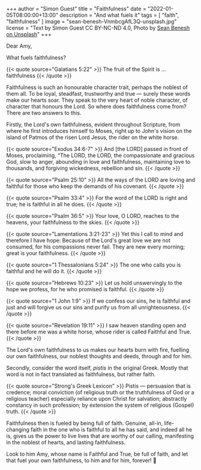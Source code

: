 +++
author = "Simon Guest"
title = "Faithfulness"
date = "2022-01-05T08:00:00+13:00"
description = "And what fuels it"
tags = [ "faith", "faithfulness" ]
image = "sean-benesh-VnmbcgAfL3Q-unsplash.jpg"
license = "Text by Simon Guest CC BY-NC-ND 4.0, Photo by [Sean Benesh on Unsplash](https://unsplash.com/photos/VnmbcgAfL3Q)"
+++

Dear Amy,

What fuels faithfulness?

{{< quote source="Galatians 5:22" >}}
The fruit of the Spirit is ... faithfulness
{{< /quote >}}

Faithfulness is such an honourable character trait, perhaps the noblest of them all. To be loyal, steadfast, trustworthy and true — surely these words make our hearts soar. They speak to the very heart of noble character, of character that honours the Lord. So where does faithfulness come from? There are two answers to this.

Firstly, the Lord's own faithfulness, evident throughout Scripture, from where he first introduces himself to Moses, right up to John's vision on the island of Patmos of the risen Lord Jesus, the rider on the white horse.

{{< quote source="Exodus 34:6-7" >}}
And [the LORD] passed in front of Moses, proclaiming, “The LORD, the LORD, the compassionate and gracious God, slow to anger, abounding in love and faithfulness, maintaining love to thousands, and forgiving wickedness, rebellion and sin.
{{< /quote >}}

{{< quote source="Psalm 25:10" >}}
All the ways of the LORD are loving and faithful for those who keep the demands of his covenant.
{{< /quote >}}

{{< quote source="Psalm 33:4" >}}
For the word of the LORD is right and true; he is faithful in all he does.
{{< /quote >}}

{{< quote source="Psalm 36:5" >}}
Your love, O LORD, reaches to the heavens, your faithfulness to the skies.
{{< /quote >}}

{{< quote source="Lamentations 3:21-23" >}}
Yet this I call to mind and therefore I have hope: Because of the Lord's great love we are not consumed, for his compassions never fail. They are new every morning; great is your faithfulness.
{{< /quote >}}

{{< quote source="1 Thessalonians 5:24" >}}
The one who calls you is faithful and he will do it.
{{< /quote >}}

{{< quote source="Hebrews 10:23" >}}
Let us hold unswervingly to the hope we profess, for he who promised is faithful.
{{< /quote >}}

{{< quote source="1 John 1:9" >}}
If we confess our sins, he is faithful and just and will forgive us our sins and purify us from all unrighteousness.
{{< /quote >}}

{{< quote source="Revelation 19:11" >}}
I saw heaven standing open and there before me was a white horse, whose rider is called Faithful and True.
{{< /quote >}}

The Lord's own faithfulness to us makes our hearts burn with fire, fuelling our own faithfulness, our noblest thoughts and deeds, through and for him.

Secondly, consider the word itself, _pistis_ in the original Greek. Mostly that word is not in fact translated as faithfulness, but rather faith.

{{< quote source="Strong's Greek Lexicon" >}}
Pistis — persuasion that is credence; moral conviction (of religious truth or the truthfulness of God or a religious teacher) especially reliance upon Christ for salvation; abstractly constancy in such profession; by extension the system of religious (Gospel) truth.
{{< /quote >}}

Faithfulness then is fueled by being full of faith. Genuine, all-in, life-changing faith in the one who is faithful to all he has said, and indeed all he is, gives us the power to live lives that are worthy of our calling, manifesting in the noblest of hearts, and lasting faithfulness.

Look to him Amy, whose name is Faithful and True, be full of faith, and let that fuel your own faithfulness, to him and for him, forever! 🙏
